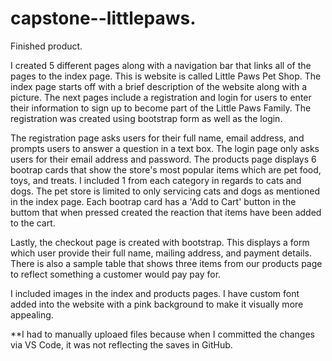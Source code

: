 # capstone--littlepaws.

Finished product.

I created 5 different pages along with a navigation bar that links all of the pages to the index page. This is website is called Little Paws Pet Shop. The index page starts off with a brief description of the website along with a picture. The next pages include a registration and login for users to enter their information to sign up to become part of the Little Paws Family. The registration was created using bootstrap form as well as the login.

The registration page asks users for their full name, email address, and prompts users to answer a question in a text box. The login page only asks users for their email address and password. The products page displays 6 bootrap cards that show the store's most popular items which are pet food, toys, and treats. I included 1 from each category in regards to cats and dogs. The pet store is limited to only servicing cats and dogs as mentioned in the index page. Each bootrap card has a 'Add to Cart' button in the buttom that when pressed created the reaction that items have been added to the cart.

Lastly, the checkout page is created with bootstrap. This displays a form which user provide their full name, mailing address, and payment details. There is also a sample table that shows three items from our products page to reflect something a customer would pay pay for.

I included images in the index and products pages. I have custom font added into the website with a pink background to make it visually more appealing.

**I had to manually uploaed files because when I committed the changes via VS Code, it was not reflecting the saves in GitHub. 
